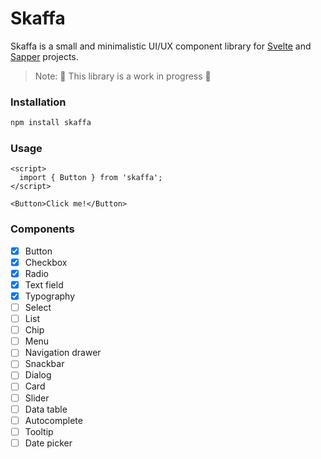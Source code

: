 # Skaffa

Skaffa is a small and minimalistic UI/UX component library for [Svelte](https://svelte.dev/) and [Sapper](https://sapper.svelte.dev/) projects.

>  Note: 🚧 This library is a work in progress 🚧

### Installation 

```sh
npm install skaffa
```

### Usage

```example
<script>
  import { Button } from 'skaffa';
</script>

<Button>Click me!</Button>
```

### Components

- [x] Button
- [x] Checkbox
- [x] Radio
- [x] Text field
- [x] Typography
- [ ] Select
- [ ] List
- [ ] Chip
- [ ] Menu
- [ ] Navigation drawer
- [ ] Snackbar
- [ ] Dialog
- [ ] Card
- [ ] Slider
- [ ] Data table
- [ ] Autocomplete
- [ ] Tooltip
- [ ] Date picker

<br/><br/>